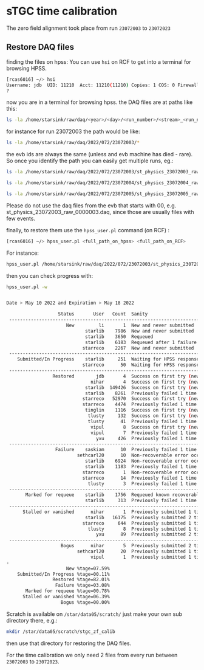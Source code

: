 

# sTGC time calibration 

The zero field alignment took place from run `23072003` to `23072023`

## Restore DAQ files

finding the files on hpss:
You can use `hsi` on RCF to get into a terminal for browsing HPSS.

```sh
[rcas6016] ~/> hsi
Username: jdb  UID: 11210  Acct: 11210(11210) Copies: 1 COS: 0 Firewall: off [hsi.8.3.0.p0 Thu Jun 10 07:40:52 EDT 2021]
? 
```

now you are in a terminal for browsing hpss.
the DAQ files are at paths like this:

```sh
ls -la /home/starsink/raw/daq/<year>/<day>/<run_number>/<stream>_<run_number>_<raw|adc>_<evb_id>.daq
```

for instance for run 23072003 the path would be like:

```sh
ls -la /home/starsink/raw/daq/2022/072/23072003/*
```

the evb ids are always the same (unless and evb machine has died - rare). So once you identify the path you can easily get multiple runs, eg.:

```sh
ls -la /home/starsink/raw/daq/2022/072/23072003/st_physics_23072003_raw_1000006.daq

ls -la /home/starsink/raw/daq/2022/072/23072004/st_physics_23072004_raw_1000006.daq

ls -la /home/starsink/raw/daq/2022/072/23072005/st_physics_23072005_raw_1000006.daq
```

Please do not use the daq files from the evb that starts with 00, e.g. st_physics_23072003_raw_0000003.daq, since those are usually files with few events.

finally, to restore them use the `hpss_user.pl` command (on RCF) :

```sh
[rcas6016] ~/> hpss_user.pl <full_path_on_hpss> <full_path_on_RCF>
```

For instance:

```sh
hpss_user.pl /home/starsink/raw/daq/2022/072/23072003/st_physics_23072003_raw_1000006.daq /star/data03/pwg/jdb/FWD/daq/st_physics_23072003_raw_1000006.daq
```

then you can check progress with:

```sh
hpss_user.pl -w


Date > May 10 2022 and Expiration > May 18 2022

                   Status       User   Count  Sanity
 ---------------------------------------------------------------------------
                      New         li       1  New and never submitted
                             starlib    7986  New and never submitted
                             starlib    3650  Requeued
                             starlib    6183  Requeued after 1 failure
                            starreco    2267  New and never submitted
 ---------------------------------------------------------------------------
    Submitted/In Progress    starlib     251  Waiting for HPSS response (new mode)
                            starreco      50  Waiting for HPSS response (new mode)
 ---------------------------------------------------------------------------
                 Restored        jdb       4  Success on first try (new mode)
                               nihar       4  Success on first try (new mode)
                             starlib  149426  Success on first try (new mode)
                             starlib    8261  Previously failed 1 time
                            starreco   52970  Success on first try (new mode)
                            starreco    4474  Previously failed 1 time
                             tinglin    1116  Success on first try (new mode)
                              tlusty     132  Success on first try (new mode)
                              tlusty      41  Previously failed 1 time
                               vipul       8  Success on first try (new mode)
                               vipul       7  Previously failed 1 time
                                 yxu     426  Previously failed 1 time
 ---------------------------------------------------------------------------
                  Failure    saskiam      10  Previously failed 1 time
                          sethcarl20      10  Non-recoverable error occured (new mode)
                             starlib    6924  Non-recoverable error occured (new mode)
                             starlib    1183  Previously failed 1 time
                            starreco       1  Non-recoverable error occured (new mode)
                            starreco      14  Previously failed 1 time
                              tlusty       3  Previously failed 1 time
 ---------------------------------------------------------------------------
       Marked for requeue    starlib    1756  Requeued known recoverable (new mode)
                             starlib     313  Previously failed 1 time
 ---------------------------------------------------------------------------
      Stalled or vanished      nihar       1  Previously submitted 1 time
                             starlib   16175  Previously submitted 2 times
                            starreco     644  Previously submitted 1 time
                              tlusty       8  Previously submitted 1 time
                                 yxu      89  Previously submitted 2 times
 ---------------------------------------------------------------------------
                    Bogus      nihar       5  Previously submitted 2 times
                          sethcarl20      20  Previously submitted 1 time
                               vipul       1  Previously submitted 1 time
-
                      New %tage=07.59%
    Submitted/In Progress %tage=00.11%
                 Restored %tage=82.01%
                  Failure %tage=03.08%
       Marked for requeue %tage=00.78%
      Stalled or vanished %tage=06.39%
                    Bogus %tage=00.00%
```


Scratch is available on `/star/data05/scratch/`
just make your own sub directory there, e.g.:

```sh
mkdir /star/data05/scratch/stgc_zf_calib
```

then use that directory for restoring the DAQ files.

For the time calibration we only need 2 files from every run between `23072003` to `23072023`.